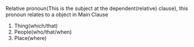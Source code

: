 Relative pronoun(This is the subject at the dependent(relative) clause), this pronoun relates to a object in Main Clause
1.  Thing(which/that)
2.  People(who/that/when)
3.  Place(where)
